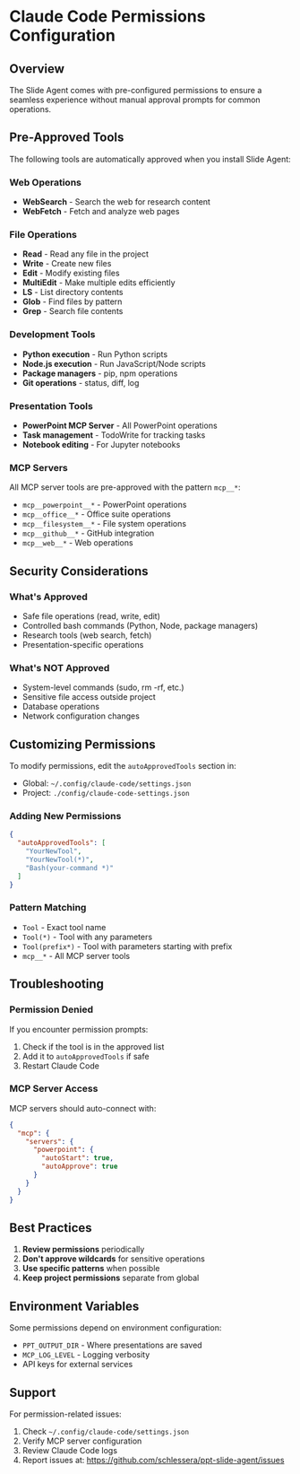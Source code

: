 # Claude Code Permissions Configuration

## Overview

The Slide Agent comes with pre-configured permissions to ensure a seamless experience without manual approval prompts for common operations.

## Pre-Approved Tools

The following tools are automatically approved when you install Slide Agent:

### Web Operations
- **WebSearch** - Search the web for research content
- **WebFetch** - Fetch and analyze web pages

### File Operations
- **Read** - Read any file in the project
- **Write** - Create new files
- **Edit** - Modify existing files
- **MultiEdit** - Make multiple edits efficiently
- **LS** - List directory contents
- **Glob** - Find files by pattern
- **Grep** - Search file contents

### Development Tools
- **Python execution** - Run Python scripts
- **Node.js execution** - Run JavaScript/Node scripts
- **Package managers** - pip, npm operations
- **Git operations** - status, diff, log

### Presentation Tools
- **PowerPoint MCP Server** - All PowerPoint operations
- **Task management** - TodoWrite for tracking tasks
- **Notebook editing** - For Jupyter notebooks

### MCP Servers
All MCP server tools are pre-approved with the pattern `mcp__*`:
- `mcp__powerpoint__*` - PowerPoint operations
- `mcp__office__*` - Office suite operations
- `mcp__filesystem__*` - File system operations
- `mcp__github__*` - GitHub integration
- `mcp__web__*` - Web operations

## Security Considerations

### What's Approved
- Safe file operations (read, write, edit)
- Controlled bash commands (Python, Node, package managers)
- Research tools (web search, fetch)
- Presentation-specific operations

### What's NOT Approved
- System-level commands (sudo, rm -rf, etc.)
- Sensitive file access outside project
- Database operations
- Network configuration changes

## Customizing Permissions

To modify permissions, edit the `autoApprovedTools` section in:
- Global: `~/.config/claude-code/settings.json`
- Project: `./config/claude-code-settings.json`

### Adding New Permissions

```json
{
  "autoApprovedTools": [
    "YourNewTool",
    "YourNewTool(*)",
    "Bash(your-command *)"
  ]
}
```

### Pattern Matching

- `Tool` - Exact tool name
- `Tool(*)` - Tool with any parameters
- `Tool(prefix*)` - Tool with parameters starting with prefix
- `mcp__*` - All MCP server tools

## Troubleshooting

### Permission Denied
If you encounter permission prompts:
1. Check if the tool is in the approved list
2. Add it to `autoApprovedTools` if safe
3. Restart Claude Code

### MCP Server Access
MCP servers should auto-connect with:
```json
{
  "mcp": {
    "servers": {
      "powerpoint": {
        "autoStart": true,
        "autoApprove": true
      }
    }
  }
}
```

## Best Practices

1. **Review permissions** periodically
2. **Don't approve wildcards** for sensitive operations
3. **Use specific patterns** when possible
4. **Keep project permissions** separate from global

## Environment Variables

Some permissions depend on environment configuration:
- `PPT_OUTPUT_DIR` - Where presentations are saved
- `MCP_LOG_LEVEL` - Logging verbosity
- API keys for external services

## Support

For permission-related issues:
1. Check `~/.config/claude-code/settings.json`
2. Verify MCP server configuration
3. Review Claude Code logs
4. Report issues at: https://github.com/schlessera/ppt-slide-agent/issues